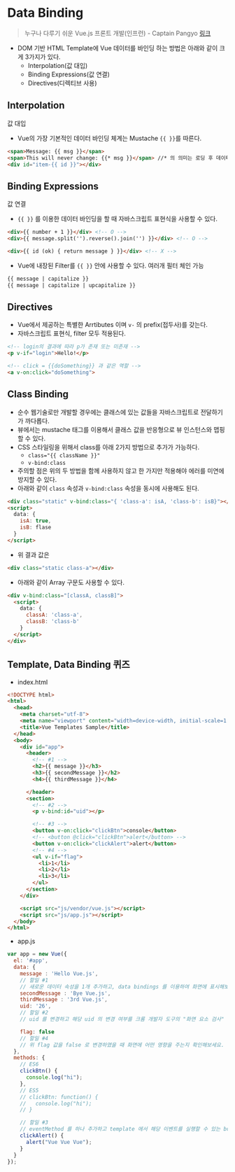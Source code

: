 # Data Binding

> 누구나 다루기 쉬운 Vue.js 프론트 개발(인프런) - Captain Pangyo [링크](https://www.inflearn.com/course/vue-pwa-vue-js-%EA%B8%B0%EB%B3%B8/)

* DOM 기반 HTML Template에 Vue 데이터를 바인딩 하는 방법은 아래와 같이 크게 3가지가 있다.
  * Interpolation(값 대입)
  * Binding Expressions(값 연결)
  * Directives(디렉티브 사용)

## Interpolation

값 대입

* Vue의 가장 기본적인 데이터 바인딩 체계는 Mustache `{{ }}`를 따른다.

```html
<span>Message: {{ msg }}</span>
<span>This will never change: {{* msg }}</span> //* 의 의미는 로딩 후 데이터가 변하지 않게 하겠다는 것이다.
<div id="item-{{ id }}"></div>
```

## Binding Expressions

값 연결

* `{{ }}` 를 이용한 데이터 바인딩을 할 때 자바스크립트 표현식을 사용할 수 있다.

```html
<div>{{ number + 1 }}</div> <!-- O -->
<div>{{ message.split('').reverse().join('') }}</div> <!-- O -->

<div>{{ id (ok) { return message } }}</div> <!-- X -->
```

* Vue에 내장된 Filter를 `{{ }}` 안에 사용할 수 있다. 여러개 필터 체인 가능

```html
{{ message | capitalize }}
{{ message | capitalize | upcapitalize }}
```

## Directives

* Vue에서 제공하는 특별한 Arrtibutes 이며 `v-` 의 prefix(접두사)를 갖는다.
* 자바스크립트 표현식, filter 모두 적용된다.

```html
<!-- login의 결과에 따라 p가 존재 또는 미존재 -->
<p v-if="login">Hello!</p>

<!-- click = {{doSomething}} 과 같은 역할 -->
<a v-on:click="doSomething">
```

## Class Binding

* 순수 웹기술로만 개발할 경우에는 클래스에 있는 값들을 자바스크립트로 전달하기가 까다롭다.
* 뷰에서는 mustache 태그를 이용해서 클래스 값을 반응형으로 뷰 인스턴스와 맵핑할 수 있다.
* CSS 스타일링을 위해서 class를 아래 2가지 방법으로 추가가 가능하다.
  * `class="{{ className }}"`
  * `v-bind:class`
* 주의할 점은 위의 두 방법을 함께 사용하지 않고 한 가지만 적용해야 에러를 미연에 방지할 수 있다.
* 아래와 같이 `class` 속성과 `v-bind:class` 속성을 동시에 사용해도 된다.

```html
<div class="static" v-bind:class="{ 'class-a': isA, 'class-b': isB}"></div>
<script>
  data: {
    isA: true,
    isB: flase
  }
</script>
```

* 위 결과 값은

```html
<div class="static class-a"></div>
```

* 아래와 같이 Array 구문도 사용할 수 있다.

```html
<div v-bind:class="[classA, classB]">
  <script>
    data: {
      classA: 'class-a',
      classB: 'class-b'
    }
  </script>
</div>
```

## Template, Data Binding 퀴즈

* index.html

```html
<!DOCTYPE html>
<html>
  <head>
    <meta charset="utf-8">
    <meta name="viewport" content="width=device-width, initial-scale=1.0">
    <title>Vue Templates Sample</title>
  </head>
  <body>
    <div id="app">
      <header>
        <!-- #1 -->
        <h2>{{ message }}</h3>
        <h3>{{ secondMessage }}</h2>
        <h4>{{ thirdMessage }}</h4>

      </header>
      <section>
        <!-- #2 -->
        <p v-bind:id="uid"></p>

        <!-- #3 -->
        <button v-on:click="clickBtn">console</button>
        <!-- <button @click="clickBtn">alert</button> -->
        <button v-on:click="clickAlert">alert</button>
        <!-- #4 -->
        <ul v-if="flag">
          <li>1</li>
          <li>2</li>
          <li>3</li>
        </ul>
      </section>
    </div>

    <script src="js/vendor/vue.js"></script>
    <script src="js/app.js"></script>
  </body>
</html>
```

* app.js

```js
var app = new Vue({
  el: '#app',
  data: {
    message : 'Hello Vue.js',
    // 할일 #1
    // 새로운 데이터 속성을 1개 추가하고, data bindings 를 이용하여 화면에 표시해보세요.
    secondMessage : 'Bye Vue.js',
    thirdMessage : '3rd Vue.js',
    uid: '26',
    // 할일 #2
    // uid 를 변경하고 해당 uid 의 변경 여부를 크롬 개발자 도구의 "화면 요소 검사" 기능으로 p 태그의 id 값을 확인해보세요.

    flag: false
    // 할일 #4
    // 위 flag 값을 false 로 변경하였을 때 화면에 어떤 영향을 주는지 확인해보세요.
  },
  methods: {
    // ES6
    clickBtn() {
      console.log("hi");
    },
    // ES5
    // clickBtn: function() {
    //   console.log("hi");
    // }

    // 할일 #3
    // eventMethod 를 하나 추가하고 template 에서 해당 이벤트를 실행할 수 있는 button 을 하나 추가하세요.
    clickAlert() {
      alert("Vue Vue Vue");
    }
  }
});
```

